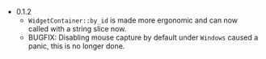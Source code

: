 * 0.1.2
    * `WidgetContainer::by_id` is made more ergonomic and can now called with a
      string slice now.
    * BUGFIX: Disabling mouse capture by default under `Windows` caused a panic,
      this is no longer done.
